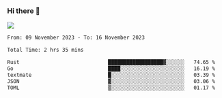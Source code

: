 ### Hi there 👋️

![](https://komarev.com/ghpvc/?username=Loner1024)

<!--START_SECTION:waka-->

```txt
From: 09 November 2023 - To: 16 November 2023

Total Time: 2 hrs 35 mins

Rust                             ██████████████████▓░░░░░░   74.65 %
Go                               ████░░░░░░░░░░░░░░░░░░░░░   16.19 %
textmate                         █░░░░░░░░░░░░░░░░░░░░░░░░   03.39 %
JSON                             ▓░░░░░░░░░░░░░░░░░░░░░░░░   03.06 %
TOML                             ▒░░░░░░░░░░░░░░░░░░░░░░░░   01.17 %
```

<!--END_SECTION:waka-->



